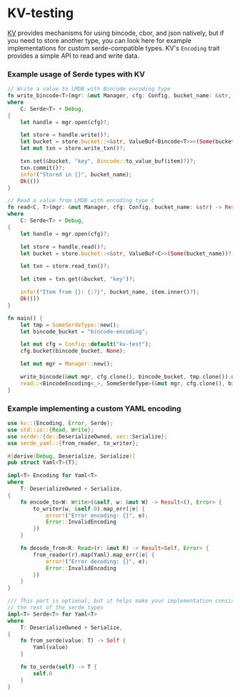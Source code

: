 # KV-testing

[KV](https://github.com/zshipko/rust-kv) provides mechanisms for using bincode,
cbor, and json natively, but if you need to store another type, you can look
here for example implementations for custom serde-compatible types. KV's
`Encoding` trait provides a simple API to read and write data.

### Example usage of Serde types with KV

```rust
// Write a value to LMDB with Bincode encoding type
fn write_bincode<T>(mgr: &mut Manager, cfg: Config, bucket_name: &str, item: T) -> Result<(), Error>
where
    C: Serde<T> + Debug,
{
    let handle = mgr.open(cfg)?;

    let store = handle.write()?;
    let bucket = store.bucket::<&str, ValueBuf<Bincode<T>>>(Some(bucket_name))?;
    let mut txn = store.write_txn()?;

    txn.set(&bucket, "key", Bincode::to_value_buf(item)?)?;
    txn.commit()?;
    info!("Stored in {}", bucket_name);
    Ok(())
}

// Read a value from LMDB with encoding type C
fn read<C, T>(mgr: &mut Manager, cfg: Config, bucket_name: &str) -> Result<(), Error>
where
    C: Serde<T> + Debug,
{
    let handle = mgr.open(cfg)?;

    let store = handle.read()?;
    let bucket = store.bucket::<&str, ValueBuf<C>>(Some(bucket_name))?;

    let txn = store.read_txn()?;

    let item = txn.get(&bucket, "key")?;

    info!("Item from {}: {:?}", bucket_name, item.inner()?);
    Ok(())
}

fn main() {
    let tmp = SomeSerdeType::new();
    let bincode_bucket = "bincode-encoding";

    let mut cfg = Config::default("kv-test");
    cfg.bucket(bincode_bucket, None);

    let mut mgr = Manager::new();

    write_bincode(&mut mgr, cfg.clone(), bincode_bucket, tmp.clone()).unwrap();
    read::<BincodeEncoding<_>, SomeSerdeType>(&mut mgr, cfg.clone(), bincode_bucket).unwrap();
}
```

### Example implementing a custom YAML encoding

```rust
use kv::{Encoding, Error, Serde};
use std::io::{Read, Write};
use serde::{de::DeserializeOwned, ser::Serialize};
use serde_yaml::{from_reader, to_writer};

#[derive(Debug, Deserialize, Serialize)]
pub struct Yaml<T>(T);

impl<T> Encoding for Yaml<T>
where
    T: DeserializeOwned + Serialize,
{
    fn encode_to<W: Write>(&self, w: &mut W) -> Result<(), Error> {
        to_writer(w, &self.0).map_err(|e| {
            error!("Error encoding: {}", e);
            Error::InvalidEncoding
        })
    }

    fn decode_from<R: Read>(r: &mut R) -> Result<Self, Error> {
        from_reader(r).map(Yaml).map_err(|e| {
            error!("Error decoding: {}", e);
            Error::InvalidEncoding
        })
    }
}

/// This part is optional, but it helps make your implementation consistent with
// the rest of the serde types
impl<T> Serde<T> for Yaml<T>
where
    T: DeserializeOwned + Serialize,
{
    fn from_serde(value: T) -> Self {
        Yaml(value)
    }

    fn to_serde(self) -> T {
        self.0
    }
}
```
